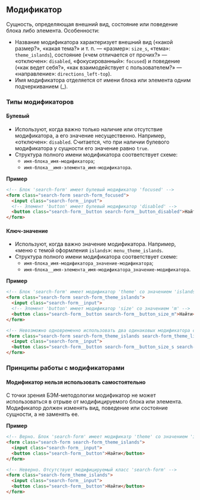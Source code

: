 ## Модификатор

Cущность, определяющая внешний вид, состояние или поведение блока либо элемента. Особенности:

* Название модификатора характеризует внешний вид («какой размер?», «какая тема?» и т. п. — «размер»: `size_s`, «тема»: `theme_islands`), состояние («чем отличается от прочих?» — «отключен»: `disabled`, «фокусированный»: `focused`) и поведение («как ведет себя?», «как взаимодействует с пользователем?» — «направление»: `directions_left-top`).
* Имя модификатора отделяется от имени блока или элемента одним подчеркиванием (_).

### Типы модификаторов

#### Булевый

* Используют, когда важно только наличие или отсутствие модификатора, а его значение несущественно. Например, «отключен»: `disabled`. Считается, что при наличии булевого модификатора у сущности его значение равно `true`.
* Структура полного имени модификатора соответствует схеме:
    * `имя-блока_имя-модификатора`; 
    * `имя-блока__имя-элемента_имя-модификатора`.
    
<strong>Пример</strong>

```html
<!-- Блок 'search-form' имеет булевый модификатор 'focused' --> 
<form class="search-form search-form_focused"> 
  <input class="search-form__input"> 
  <!-- Элемент 'button' имеет булевый модификатор 'disabled' --> 
  <button class="search-form__button search-form__button_disabled">Найти</button> 
</form>
```

#### Ключ-значение

* Используют, когда важно значение модификатора. Например, «меню с темой оформления `islands`»: `menu_theme_islands`.
* Структура полного имени модификатора соответствует схеме:
    * `имя-блока_имя-модификатора_значение-модификатора`; 
    * `имя-блока__имя-элемента_имя-модификатора_значение-модификатора`.
    
<strong>Пример</strong>

```html
<!-- Блок 'search-form' имеет модификатор 'theme' со значением 'islands' --> 
<form class="search-form search-form_theme_islands">
  <input class="search-form__input"> 
  <!-- Элемент 'button' имеет модификатор 'size' со значением 'm' --> 
  <button class="search-form__button search-form__button_size_m">Найти</button> 
</form> 

<!-- Невозможно одновременно использовать два одинаковых модификатора с разными значениями --> 
<form class="search-form search-form_theme_islands search-form_theme_lite"> 
  <input class="search-form__input"> 
  <button class="search-form__button search-form__button_size_s search-form__button_size_m"> Найти </button> 
</form>
```

### Принципы работы с модификаторами

#### Модификатор нельзя использовать самостоятельно

С точки зрения БЭМ-методологии модификатор не может использоваться в отрыве от модифицируемого блока или элемента. Модификатор должен изменять вид, поведение или состояние сущности, а не заменять ее. 

<strong>Пример</strong>

```html
<!-- Верно. Блок 'search-form' имеет модификатр 'theme' со значением 'islands'--> 
<form class="search-form search-form_theme_islands"> 
  <input class="search-form__input"> 
  <button class="search-form__button">Найти</button> 
</form> 

<!-- Неверно. Отсутствует модифицируемый класс 'search-form' --> 
<form class="search-form_theme_islands"> 
  <input class="search-form__input"> 
  <button class="search-form__button">Найти</button> 
</form>
```